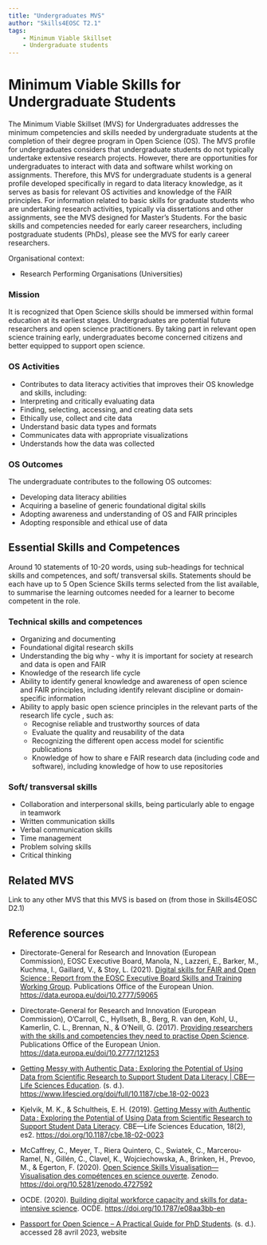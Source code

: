 ```yaml
---
title: "Undergraduates MVS"
author: "Skills4EOSC T2.1"
tags: 
    - Minimum Viable Skillset
    - Undergraduate students
---
```


# Minimum Viable Skills for **Undergraduate Students**

The Minimum Viable Skillset (MVS) for Undergraduates addresses the minimum competencies and skills needed by undergraduate students at the completion of their degree program in Open Science (OS). The MVS profile for undergraduates considers that undergraduate students do not typically undertake extensive research projects. However, there are opportunities for undergraduates to interact with data and software whilst working on assignments. Therefore, this MVS for undergraduate students is a general profile developed specifically in regard to data literacy knowledge, as it serves as basis for relevant OS activities and knowledge of the FAIR principles. For information related to basic skills for graduate students who are undertaking research activities, typically via dissertations and other assignments, see the MVS designed for Master’s Students. For the basic skills and competencies needed for early career researchers, including postgraduate students (PhDs), please see the MVS for early career researchers.

Organisational context:

- Research Performing Organisations (Universities)

### Mission

It is recognized that Open Science skills should be immersed within formal education at its earliest stages. Undergraduates are potential future researchers and open science practitioners. By taking part in relevant open science training early, undergraduates become concerned citizens and better equipped to support open science. 


### OS Activities 

- Contributes to data literacy activities that improves their OS knowledge and skills, including:
- Interpreting and critically evaluating data
- Finding, selecting, accessing, and creating data sets
- Ethically use, collect and cite data
- Understand basic data types and formats
- Communicates data with appropriate visualizations 
- Understands how the data was collected 

### OS Outcomes

The undergraduate contributes to the following OS outcomes:

- Developing data literacy abilities  
- Acquiring a baseline of generic foundational digital skills
- Adopting awareness and understanding of OS and FAIR principles 
- Adopting responsible and ethical use of data

## Essential Skills and Competences
Around 10 statements of 10-20 words, using sub-headings for technical skills and competences, and soft/ transversal skills. Statements should be each have up to 5 Open Science Skills terms selected from the list available, to summarise the learning outcomes needed for a learner to become competent in the role.

### Technical skills and competences

- Organizing and documenting 
- Foundational digital research skills 
- Understanding the big why - why it is important for society at research and data is open and FAIR
- Knowledge of the research life cycle
- Ability to identify  general knowledge and awareness of open science and FAIR principles, including identify relevant discipline or domain-specific information 
- Ability to apply basic open science principles in the relevant parts of the research life cycle , such as: 
    - Recognise reliable and trustworthy sources of data 
    - Evaluate the quality and reusability of the data 
    - Recognizing  the different open access model for scientific publications
    - Knowledge of how to share e FAIR research data (including code and software), including knowledge of how to use repositories 

 
### Soft/ transversal skills

- Collaboration and interpersonal skills, being particularly able to engage in teamwork
- Written communication skills
- Verbal communication skills
- Time management
- Problem solving skills
- Critical thinking

## Related MVS
Link to any other MVS that this MVS is based on (from those in Skills4EOSC D2.1)

## Reference sources

+ Directorate-General for Research and Innovation (European Commission), EOSC Executive Board, Manola, N., Lazzeri, E., Barker, M., Kuchma, I., Gaillard, V., & Stoy, L. (2021). [Digital skills for FAIR and Open Science : Report from the EOSC Executive Board Skills and Training Working Group](https://data.europa.eu/doi/10.2777/59065). Publications Office of the European Union. https://data.europa.eu/doi/10.2777/59065

+ Directorate-General for Research and Innovation (European Commission), O’Carroll, C., Hyllseth, B., Berg, R. van den, Kohl, U., Kamerlin, C. L., Brennan, N., & O’Neill, G. (2017). [Providing researchers with the skills and competencies they need to practise Open Science](https://data.europa.eu/doi/10.2777/121253). Publications Office of the European Union. https://data.europa.eu/doi/10.2777/121253

+ [Getting Messy with Authentic Data : Exploring the Potential of Using Data from Scientific Research to Support Student Data Literacy | CBE—Life Sciences Education](ttps://www.lifescied.org/doi/full/10.1187/cbe.18-02-0023). (s. d.). https://www.lifescied.org/doi/full/10.1187/cbe.18-02-0023

+ Kjelvik, M. K., & Schultheis, E. H. (2019). [Getting Messy with Authentic Data : Exploring the Potential of Using Data from Scientific Research to Support Student Data Literacy](https://doi.org/10.1187/cbe.18-02-0023). CBE—Life Sciences Education, 18(2), es2. https://doi.org/10.1187/cbe.18-02-0023

+ McCaffrey, C., Meyer, T., Riera Quintero, C., Swiatek, C., Marcerou-Ramel, N., Gillén, C., Clavel, K., Wojciechowska, A., Brinken, H., Prevoo, M., & Egerton, F. (2020). [Open Science Skills Visualisation—Visualisation des compétences en science ouverte](https://doi.org/10.5281/zenodo.4727592). Zenodo. https://doi.org/10.5281/zenodo.4727592

+ OCDE. (2020). [Building digital workforce capacity and skills for data-intensive science](https://doi.org/10.1787/e08aa3bb-en). OCDE. https://doi.org/10.1787/e08aa3bb-en

+ [Passport for Open Science – A Practical Guide for PhD Students](https://www.ouvrirlascience.fr/passport-for-open-science-a-practical-guide-for-phd-students). (s. d.). accessed 28 avril 2023, website